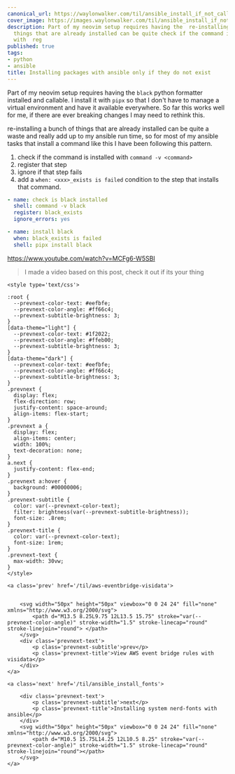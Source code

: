 ```yaml
---
canonical_url: https://waylonwalker.com/til/ansible_install_if_not_callable/
cover_image: https://images.waylonwalker.com/til/ansible_install_if_not_callable.png
description: Part of my neovim setup requires having the  re-installing a bunch of
  things that are already installed can be quite check if the command is installed
  with  reg
published: true
tags:
- python
- ansible
title: Installing packages with ansible only if they do not exist
---
```


Part of my neovim setup requires having the `black` python formatter installed and callable.  I install it with `pipx` so that I don't have to manage a virtual environment and have it available everywhere.  So far this works well for me, if there are ever breaking changes I may need to rethink this.

re-installing a bunch of things that are already installed can be quite a waste and really add up to my ansible run time, so for most of my ansible tasks that install a command like this I have been following this pattern.

1. check if the command is installed with `command -v <command>`
2. register that step
3. ignore if that step fails
4. add a `when: <xxx>_exists is failed` condition to the step that
   installs that command.

``` yaml
- name: check is black installed
  shell: command -v black
  register: black_exists
  ignore_errors: yes

- name: install black
  when: black_exists is failed
  shell: pipx install black
```

https://www.youtube.com/watch?v=MCFg6-W5SBI

> I made a video based on this post, check it out if its your thing
<div class='prevnext'>

    <style type='text/css'>

    :root {
      --prevnext-color-text: #eefbfe;
      --prevnext-color-angle: #ff66c4;
      --prevnext-subtitle-brightness: 3;
    }
    [data-theme="light"] {
      --prevnext-color-text: #1f2022;
      --prevnext-color-angle: #ffeb00;
      --prevnext-subtitle-brightness: 3;
    }
    [data-theme="dark"] {
      --prevnext-color-text: #eefbfe;
      --prevnext-color-angle: #ff66c4;
      --prevnext-subtitle-brightness: 3;
    }
    .prevnext {
      display: flex;
      flex-direction: row;
      justify-content: space-around;
      align-items: flex-start;
    }
    .prevnext a {
      display: flex;
      align-items: center;
      width: 100%;
      text-decoration: none;
    }
    a.next {
      justify-content: flex-end;
    }
    .prevnext a:hover {
      background: #00000006;
    }
    .prevnext-subtitle {
      color: var(--prevnext-color-text);
      filter: brightness(var(--prevnext-subtitle-brightness));
      font-size: .8rem;
    }
    .prevnext-title {
      color: var(--prevnext-color-text);
      font-size: 1rem;
    }
    .prevnext-text {
      max-width: 30vw;
    }
    </style>
    
    <a class='prev' href='/til/aws-eventbridge-visidata'>
    

        <svg width="50px" height="50px" viewbox="0 0 24 24" fill="none" xmlns="http://www.w3.org/2000/svg">
            <path d="M13.5 8.25L9.75 12L13.5 15.75" stroke="var(--prevnext-color-angle)" stroke-width="1.5" stroke-linecap="round" stroke-linejoin="round"> </path>
        </svg>
        <div class='prevnext-text'>
            <p class='prevnext-subtitle'>prev</p>
            <p class='prevnext-title'>View AWS event bridge rules with visidata</p>
        </div>
    </a>
    
    <a class='next' href='/til/ansible_install_fonts'>
    
        <div class='prevnext-text'>
            <p class='prevnext-subtitle'>next</p>
            <p class='prevnext-title'>Installing system nerd-fonts with ansible</p>
        </div>
        <svg width="50px" height="50px" viewbox="0 0 24 24" fill="none" xmlns="http://www.w3.org/2000/svg">
            <path d="M10.5 15.75L14.25 12L10.5 8.25" stroke="var(--prevnext-color-angle)" stroke-width="1.5" stroke-linecap="round" stroke-linejoin="round"></path>
        </svg>
    </a>
  </div>